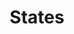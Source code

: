 ---
word: "true"

title: "States"

categories: ['']

tags: ['States']

arwords: 'حالات'

arexps: []

enwords: ['States']

enexps: []

arlexicons: 'ح'

enlexicons: 'S'

authors: ['Ruqayya Roshdy']

translators: ['X']

citations: 'تطبيقات أساسية في المعالجة الآلية للغة العربية'

sources: 'مركز الملك عبدالله بن عبدالعزيز الدولي لخدمة اللغة العربية'

slug: ""
---